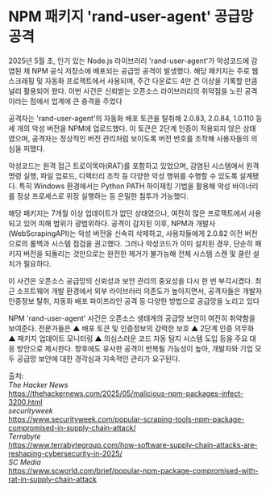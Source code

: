 # NPM 패키지 'rand-user-agent' 공급망 공격

2025년 5월 초, 인기 있는 Node.js 라이브러리 'rand-user-agent'가 악성코드에 감염된 채 NPM 공식 저장소에 배포되는 공급망 공격이 발생했다. 해당 패키지는 주로 웹 스크래핑 및 자동화 프로젝트에서 사용되며, 주간 다운로드 4만 건 이상을 기록할 만큼 널리 활용되어 왔다. 이번 사건은 신뢰받는 오픈소스 라이브러리의 취약점을 노린 공격이라는 점에서 업계에 큰 충격을 주었다

공격자는 'rand-user-agent'의 자동화 배포 토큰을 탈취해 2.0.83, 2.0.84, 1.0.110 등 세 개의 악성 버전을 NPM에 업로드했다. 이 토큰은 2단계 인증이 적용되지 않은 상태였으며, 공격자는 정상적인 버전 관리처럼 보이도록 버전 번호를 조작해 사용자들의 의심을 피했다.

악성코드는 원격 접근 트로이목마(RAT)를 포함하고 있었으며, 감염된 시스템에서 원격 명령 실행, 파일 업로드, 디렉터리 조작 등 다양한 악성 행위를 수행할 수 있도록 설계됐다. 특히 Windows 환경에서는 Python PATH 하이재킹 기법을 활용해 악성 바이너리를 정상 프로세스로 위장 실행하는 등 은밀한 침투가 가능했다.

해당 패키지는 7개월 이상 업데이트가 없던 상태였으나, 여전히 많은 프로젝트에서 사용되고 있어 피해 범위가 광범위하다. 공격이 감지된 이후, NPM과 개발사(WebScrapingAPI)는 악성 버전을 신속히 삭제하고, 사용자들에게 2.0.82 이전 버전으로의 롤백과 시스템 점검을 권고했다. 그러나 악성코드가 이미 설치된 경우, 단순히 패키지 버전을 되돌리는 것만으로는 완전한 제거가 불가능해 전체 시스템 스캔 및 클린 설치가 필요하다.

이 사건은 오픈소스 공급망의 신뢰성과 보안 관리의 중요성을 다시 한 번 부각시켰다. 최근 소프트웨어 개발 환경에서 외부 라이브러리 의존도가 높아지면서, 공격자들은 개발자 인증정보 탈취, 자동화 배포 파이프라인 공격 등 다양한 방법으로 공급망을 노리고 있다

NPM 'rand-user-agent' 사건은 오픈소스 생태계의 공급망 보안이 여전히 취약함을 보여준다. 전문가들은 ▲ 배포 토큰 및 인증정보의 강력한 보호 ▲ 2단계 인증 의무화 ▲ 패키지 업데이트 모니터링 ▲ 의심스러운 코드 자동 탐지 시스템 도입 등을 주요 대응 방안으로 제시한다.
향후에도 유사한 공격이 반복될 가능성이 높아, 개발자와 기업 모두 공급망 보안에 대한 경각심과 지속적인 관리가 요구된다.

출처:<br>
*The Hacker News*<br>
https://thehackernews.com/2025/05/malicious-npm-packages-infect-3200.html<br>
*securityweek*<br>
https://www.securityweek.com/popular-scraping-tools-npm-package-compromised-in-supply-chain-attack/<br>
*Terrabyte*<br>
https://www.terrabytegroup.com/how-software-supply-chain-attacks-are-reshaping-cybersecurity-in-2025/<br>
*SC Media*<br>
https://www.scworld.com/brief/popular-npm-package-compromised-with-rat-in-supply-chain-attack<br>